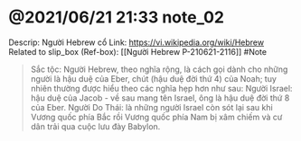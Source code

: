 # @2021/06/21 21:33 note_02

Descrip: Người Hebrew cổ
Link: https://vi.wikipedia.org/wiki/Hebrew
Related to slip_box (Ref-box): [[Người Hebrew P-210621-2116]]
#Note 

> Sắc tộc: Người Hebrew, theo nghĩa rộng, là cách gọi dành cho những người là hậu duệ của Eber, chút (hậu duệ đời thứ 4) của Noah; tuy nhiên thường được hiểu theo các nghĩa hẹp hơn như sau:
Người Israel: hậu duệ của Jacob - về sau mang tên Israel, ông là hậu duệ đời thứ 8 của Eber.
Người Do Thái: là những người Israel còn sót lại sau khi Vương quốc phía Bắc rồi Vương quốc phía Nam bị xâm chiếm và cư dân trải qua cuộc lưu đày Babylon.